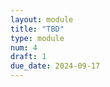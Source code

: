 ```yaml
---
layout: module
title: "TBD"
type: module
num: 4
draft: 1
due_date: 2024-09-17
---
```


<style>
    .image {
        height: 400px;
    }
</style>
